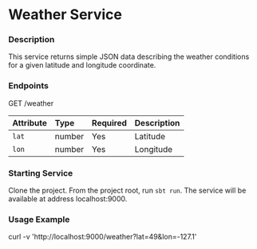 # Weather Service

### Description
This service returns simple JSON data describing the weather conditions for a given latitude and longitude coordinate.

### Endpoints
GET /weather

| Attribute                | Type     | Required               | Description           |
|:-------------------------|:---------|:-----------------------|:----------------------|
| `lat`                    | number |  Yes | Latitude |
| `lon`                    | number |  Yes | Longitude |

### Starting Service
Clone the project. From the project root, run ```sbt run```. The service will be available at address localhost:9000.

### Usage Example
curl -v 'http://localhost:9000/weather?lat=49&lon=-127.1'

